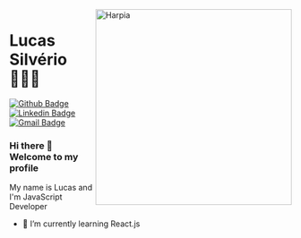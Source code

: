<img align="right" title="Harpia" width="350" height="350" src="https://www.hypeness.com.br/wp-content/uploads/2019/10/harpia-que-parece-pessoa-3.jpg">

# Lucas Silvério 👨🏽‍🚀
[![Github Badge](https://img.shields.io/badge/-Github-000?style=flat-square&logo=Github&logoColor=white&link=link_do_seu_perfil_no_github)](https://github.com/silverio-lucas)
[![Linkedin Badge](https://img.shields.io/badge/-LinkedIn-blue?style=flat-square&logo=Linkedin&logoColor=white&link=link_do_seu_perfil_no_linkedin)](https://www.linkedin.com/in/lucassilverio/)
[![Gmail Badge](https://img.shields.io/badge/-Gmail-c14438?style=flat-square&logo=Gmail&logoColor=white&link=mailto:seu_email)](mailto:lucas.jprm27@gmail.com)

### Hi there 👋 Welcome to my profile 


My name is Lucas and I'm JavaScript Developer
- 🌱 I’m currently learning React.js

<!--
**silverio-lucas/silverio-lucas** is a ✨ _special_ ✨ repository because its `README.md` (this file) appears on your GitHub profile.

Here are some ideas to get you started:

- 🔭 I’m currently working on ...
- 🌱 I’m currently learning ...
- 👯 I’m looking to collaborate on ...
- 🤔 I’m looking for help with ...
- 💬 Ask me about ...
- 📫 How to reach me: ...
- 😄 Pronouns: ...
- ⚡ Fun fact: ...
-->
